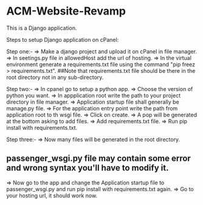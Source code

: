 # ACM-Website-Revamp
This is a Django application.

Steps to setup Django application on cPanel:

Step one:-
=> Make a django project and upload it on cPanel in file manager.
=> In seetings.py file in allowedHost add the url of hosting. 
=> In the virtual environment generate a requirements.txt file using the command "pip freez > requirements.txt".
##Note that requirements.txt file should be there in the root directory not in any sub-directory.

Step two:-
=> In cpanel go to setup a python app.
=> Choose the version of python you want.
=> In appplication root write the path to your project directory in file manager.
=> Application startup file shall generally be manage.py file.
=> For the application entry point write the path from application root to th wsgi file.
=> Click on create.
=> A pop will be generated at the bottom asking to add files.
=> Add requirements.txt file.
=> Run pip install with requirements.txt.

Step three:-
=> Now many files will be generated in the root directory.
## passenger_wsgi.py file may contain some error and wrong syntax you'll have to modify it.
=> Now go to the app and change the Application startup file to passenger_wsgi.py and run pip install with requirements.txt again.
=> Go to your hosting url, it should work now.


